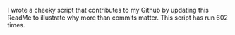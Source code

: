 I wrote a cheeky script that contributes to my Github by updating this ReadMe to illustrate why more than commits matter. This script has run 602 times.